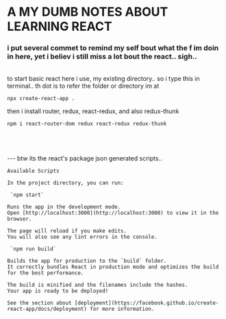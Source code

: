 # A MY DUMB NOTES ABOUT LEARNING REACT

### i put several commet to remind my self bout what the f im doin in here, yet i believ i still miss a lot bout the react.. sigh..
<br/>
to start basic react here i use, my existing directory.. so i type this in terminal.. th dot is to refer the folder or directory im at

```
npx create-react-app .
```
then i install router, redux, react-redux, and also redux-thunk
```
npm i react-router-dom redux react-redux redux-thunk
```

<br/>
<br/>
<br/>
---
btw its the react's package json generated scripts..

```
Available Scripts

In the project directory, you can run:

 `npm start`

Runs the app in the development mode.
Open [http://localhost:3000](http://localhost:3000) to view it in the browser.

The page will reload if you make edits.
You will also see any lint errors in the console.

 `npm run build`

Builds the app for production to the `build` folder.
It correctly bundles React in production mode and optimizes the build for the best performance.

The build is minified and the filenames include the hashes.
Your app is ready to be deployed!

See the section about [deployment](https://facebook.github.io/create-react-app/docs/deployment) for more information.
```
